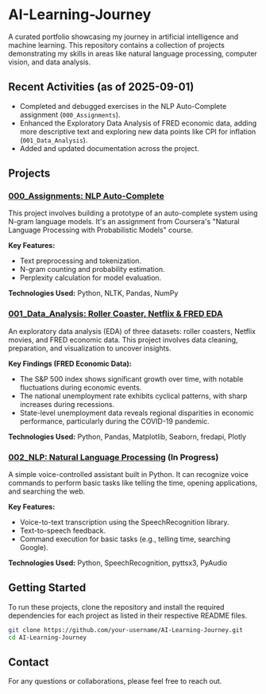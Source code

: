 # AI-Learning-Journey
A curated portfolio showcasing my journey in artificial intelligence and machine learning. This repository contains a collection of projects demonstrating my skills in areas like natural language processing, computer vision, and data analysis.

## Recent Activities (as of 2025-09-01)
- Completed and debugged exercises in the NLP Auto-Complete assignment (`000_Assignments`).
- Enhanced the Exploratory Data Analysis of FRED economic data, adding more descriptive text and exploring new data points like CPI for inflation (`001_Data_Analysis`).
- Added and updated documentation across the project.

## Projects

### [000_Assignments: NLP Auto-Complete](./000_Assignments/)

This project involves building a prototype of an auto-complete system using N-gram language models. It's an assignment from Coursera's "Natural Language Processing with Probabilistic Models" course.

**Key Features:**
- Text preprocessing and tokenization.
- N-gram counting and probability estimation.
- Perplexity calculation for model evaluation.

**Technologies Used:** Python, NLTK, Pandas, NumPy

### [001_Data_Analysis: Roller Coaster, Netflix & FRED EDA](./001_Data_Analysis/)

An exploratory data analysis (EDA) of three datasets: roller coasters, Netflix movies, and FRED economic data. This project involves data cleaning, preparation, and visualization to uncover insights.

**Key Findings (FRED Economic Data):**
- The S&P 500 index shows significant growth over time, with notable fluctuations during economic events.
- The national unemployment rate exhibits cyclical patterns, with sharp increases during recessions.
- State-level unemployment data reveals regional disparities in economic performance, particularly during the COVID-19 pandemic.

**Technologies Used:** Python, Pandas, Matplotlib, Seaborn, fredapi, Plotly

### [002_NLP: Natural Language Processing](./002_NLP/) (In Progress)

A simple voice-controlled assistant built in Python. It can recognize voice commands to perform basic tasks like telling the time, opening applications, and searching the web.

**Key Features:**
- Voice-to-text transcription using the SpeechRecognition library.
- Text-to-speech feedback.
- Command execution for basic tasks (e.g., telling time, searching Google).

**Technologies Used:** Python, SpeechRecognition, pyttsx3, PyAudio

## Getting Started

To run these projects, clone the repository and install the required dependencies for each project as listed in their respective README files.

```bash
git clone https://github.com/your-username/AI-Learning-Journey.git
cd AI-Learning-Journey
```

## Contact

For any questions or collaborations, please feel free to reach out.